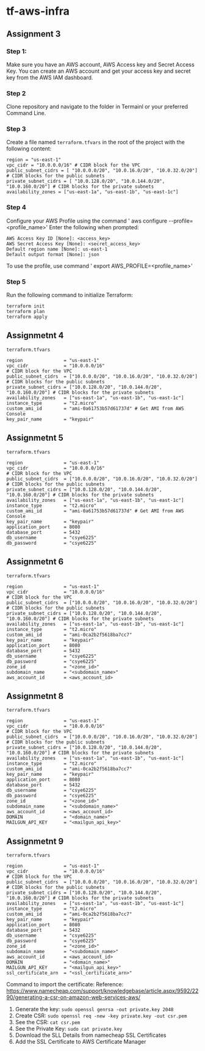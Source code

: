 # tf-aws-infra

## Assignment 3

### Step 1:
Make sure you have an AWS account, AWS Access key and Secret Access Key.
You can create an AWS account and get your access key and secret key from the AWS IAM dashboard.

### Step 2
Clone repository and navigate to the folder in Termainl or your preferred Command Line.

### Step 3
Create a file named `terraform.tfvars` in the root of the project with the following content:
```
region = "us-east-1"
vpc_cidr = "10.0.0.0/16" # CIDR block for the VPC
public_subnet_cidrs = [ "10.0.0.0/20", "10.0.16.0/20", "10.0.32.0/20"] # CIDR blocks for the public subnets
private_subnet_cidrs = [ "10.0.128.0/20", "10.0.144.0/20", "10.0.160.0/20"] # CIDR blocks for the private subnets
availability_zones = ["us-east-1a", "us-east-1b", "us-east-1c"]
```

### Step 4
Configure your AWS Profile using the command ' aws configure --profile=<profile_name>'
Enter the following when prompted:
```
AWS Access Key ID [None]: <access_key>
AWS Secret Access Key [None]: <secret_access_key>
Default region name [None]: us-east-1
Default output format [None]: json
```

To use the profile, use command ' export AWS_PROFILE=<profile_name>'

### Step 5
Run the following command to initialize Terraform:
```
terraform init
terraform plan
terraform apply
```

## Assignmetnt 4

`terraform.tfvars` 
```
region               = "us-east-1"
vpc_cidr             = "10.0.0.0/16"                                       # CIDR block for the VPC
public_subnet_cidrs  = ["10.0.0.0/20", "10.0.16.0/20", "10.0.32.0/20"]     # CIDR blocks for the public subnets
private_subnet_cidrs = ["10.0.128.0/20", "10.0.144.0/20", "10.0.160.0/20"] # CIDR blocks for the private subnets
availability_zones   = ["us-east-1a", "us-east-1b", "us-east-1c"]
instance_type        = "t2.micro"
custom_ami_id        = "ami-0a61753b57d61737d" # Get AMI from AWS Console
key_pair_name        = "keypair"
```

## Assignmetnt 5

`terraform.tfvars` 
```
region               = "us-east-1"
vpc_cidr             = "10.0.0.0/16"                                       # CIDR block for the VPC
public_subnet_cidrs  = ["10.0.0.0/20", "10.0.16.0/20", "10.0.32.0/20"]     # CIDR blocks for the public subnets
private_subnet_cidrs = ["10.0.128.0/20", "10.0.144.0/20", "10.0.160.0/20"] # CIDR blocks for the private subnets
availability_zones   = ["us-east-1a", "us-east-1b", "us-east-1c"]
instance_type        = "t2.micro"
custom_ami_id        = "ami-0a61753b57d61737d" # Get AMI from AWS Console
key_pair_name        = "keypair"
application_port     = 8080
database_port        = 5432
db_username          = "csye6225"
db_password          = "csye6225"
```

## Assignmetnt 6

`terraform.tfvars` 
```
region               = "us-east-1"
vpc_cidr             = "10.0.0.0/16"                                       # CIDR block for the VPC
public_subnet_cidrs  = ["10.0.0.0/20", "10.0.16.0/20", "10.0.32.0/20"]     # CIDR blocks for the public subnets
private_subnet_cidrs = ["10.0.128.0/20", "10.0.144.0/20", "10.0.160.0/20"] # CIDR blocks for the private subnets
availability_zones   = ["us-east-1a", "us-east-1b", "us-east-1c"]
instance_type        = "t2.micro"
custom_ami_id        = "ami-0ca2b2f5618ba7cc7"
key_pair_name        = "keypair"
application_port     = 8080
database_port        = 5432
db_username          = "csye6225"
db_password          = "csye6225"
zone_id              = "<zone_id>"
subdomain_name       = "<subdomain_name>"
aws_account_id       = <aws_account_id>
```

## Assignmetnt 8

`terraform.tfvars` 
```
region               = "us-east-1"
vpc_cidr             = "10.0.0.0/16"                                       # CIDR block for the VPC
public_subnet_cidrs  = ["10.0.0.0/20", "10.0.16.0/20", "10.0.32.0/20"]     # CIDR blocks for the public subnets
private_subnet_cidrs = ["10.0.128.0/20", "10.0.144.0/20", "10.0.160.0/20"] # CIDR blocks for the private subnets
availability_zones   = ["us-east-1a", "us-east-1b", "us-east-1c"]
instance_type        = "t2.micro"
custom_ami_id        = "ami-0ca2b2f5618ba7cc7"
key_pair_name        = "keypair"
application_port     = 8080
database_port        = 5432
db_username          = "csye6225"
db_password          = "csye6225"
zone_id              = "<zone_id>"
subdomain_name       = "<subdomain_name>"
aws_account_id       = <aws_account_id>
DOMAIN               = "<domain_name>"
MAILGUN_API_KEY      = "<mailgun_api_key>"
```

## Assignmetnt 9

`terraform.tfvars` 
```
region               = "us-east-1"
vpc_cidr             = "10.0.0.0/16"                                       # CIDR block for the VPC
public_subnet_cidrs  = ["10.0.0.0/20", "10.0.16.0/20", "10.0.32.0/20"]     # CIDR blocks for the public subnets
private_subnet_cidrs = ["10.0.128.0/20", "10.0.144.0/20", "10.0.160.0/20"] # CIDR blocks for the private subnets
availability_zones   = ["us-east-1a", "us-east-1b", "us-east-1c"]
instance_type        = "t2.micro"
custom_ami_id        = "ami-0ca2b2f5618ba7cc7"
key_pair_name        = "keypair"
application_port     = 8080
database_port        = 5432
db_username          = "csye6225"
db_password          = "csye6225"
zone_id              = "<zone_id>"
subdomain_name       = "<subdomain_name>"
aws_account_id       = <aws_account_id>
DOMAIN               = "<domain_name>"
MAILGUN_API_KEY      = "<mailgun_api_key>"
ssl_certificate_arn  = "<ssl_certificate_arn>"
```

Command to import the certificate:
Reference: https://www.namecheap.com/support/knowledgebase/article.aspx/9592/2290/generating-a-csr-on-amazon-web-services-aws/

1.  Generate the key: ```sudo openssl genrsa -out private.key 2048```
2.  Create CSR: ```sudo openssl req -new -key private.key -out csr.pem```
3.  See the CSR: ```cat csr.pem```
4.  See the Private Key: ```sudo cat private.key```
5.  Download the SLL Details from namecheap SSL Certificates
6.  Add the SSL Certificate to AWS Certificate Manager

